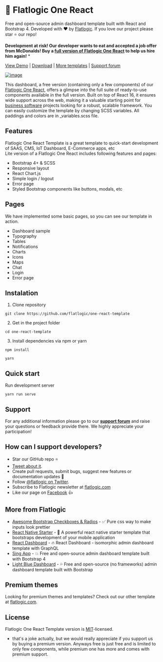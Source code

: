 # 🤘 Flatlogic One React 

Free and open-source admin dashboard template built with React and Bootstrap 4. Developed with ❤️ by [Flatlogic](https://flatlogic.com/). If you love our project please star ⭐️ our repo!

**Development at risk! Our developer wants to eat and accepted a job offer from McDonalds! Buy a [full version of Flatlogic One React](https://flatlogic.com/templates/flatlogic-one-react) to help us hire him again!** *

[View Demo](https://flatlogic.github.io/one-react-template/) | [Download](https://github.com/flatlogic/one-react.git) | [More templates](https://flatlogic.com/templates) | [Support forum](https://flatlogic.com/forum)

[![image](https://user-images.githubusercontent.com/43149862/80715665-5d031c80-8aff-11ea-801b-dd22163b4874.png)](https://flatlogic.github.io/one-react-template/)

This dashboard, a free version (containing only a few components) of our [Flatlogic One React](https://flatlogic.com/templates/flatlogic-one-react), offers a glimpse into the full suite of ready-to-use components available in the full version. Built on top of React 16, it ensures wide support across the web, making it a valuable starting point for [business software](https://flatlogic.com/) projects looking for a robust, scalable framework. You can easily customize the template by changing SCSS variables. All paddings and colors are in _variables.scss file. 

## Features

Flatlogic One React Template is a great template to quick-start development of SAAS, CMS, IoT Dashboard, E-Commerce apps, etc  
Lite version of a Flatlogic One React includes following features and pages:

* Bootstrap 4+ & SCSS
* Responsive layout
* React Chart.js
* Simple login / logout 
* Error page
* Styled Bootstrap components like buttons, modals, etc


## Pages
We have implemented some basic pages, so you can see our template in action.

* Dashboard sample
* Typography
* Tables
* Notifications
* Charts
* Icons
* Maps
* Chat
* Login
* Error page

## Instalation 

1. Clone repository
```shell
git clone https://github.com/flatlogic/one-react-template
```
2. Get in the project folder
```shell
cd one-react-template
```
3. Install dependencies via npm or yarn
```shell
npm install
```
```shell
yarn
```

## Quick start
Run development server
```shell
yarn run serve
```

## Support
For any additional information please go to our [**support forum**](https://flatlogic.com/forum) and raise your questions or feedback provide there. We highly appreciate your participation!

## How can I support developers?
- Star our GitHub repo :star:
- [Tweet about it](https://twitter.com/intent/tweet?text=Amazing%20dashboard%20built%20with%20%23VueJS%20and%20%23Bootstrap!&url=https://github.com/flatlogic/light-blue-vue-admin&via=flatlogic).
- Create pull requests, submit bugs, suggest new features or documentation updates :wrench:
- Follow [@flatlogic on Twitter](https://twitter.com/flatlogic).
- Subscribe to Flatlogic newsletter at [flatlogic.com](https://flatlogic.com/)
- Like our page on [Facebook](https://www.facebook.com/flatlogic/) :thumbsup:

## More from Flatlogic
- [Awesome Bootstrap Checkboxes & Radios](https://github.com/flatlogic/awesome-bootstrap-checkbox) - ✅ Pure css way to make inputs look prettier
- [React Native Starter](https://github.com/flatlogic/react-native-starter) - 🚀 A powerful react native starter template that bootstraps development of your mobile application
- [React Dashboard](https://github.com/flatlogic/react-dashboard) - 🔥 React Dashboard - isomorphic admin dashboard template with GraphQL
- [Sing App](https://github.com/flatlogic/sing-app) - 💥 Free and open-source admin dashboard template built with Bootstrap 4
- [Light Blue Dashboard](https://github.com/flatlogic/light-blue-dashboard) - 💦 Free and open-source (no frameworks) admin dashboard template built with Bootstrap

## Premium themes
Looking for premium themes and templates? Check out our other template at [flatlogic.com](https://flatlogic.com/admin-dashboards).

## License

Flatlogic One React Template version is [MIT](https://github.com/flatlogic/one-react-template/blob/master/LICENCE)-licensed.

* that's a joke actually, but we would really appreciate if you support us by buying a premium version. Anyways free is just free and is limited to only few components, while premium one has more and comes with premium support.
